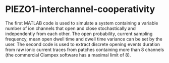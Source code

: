# PIEZO1-interchannel-cooperativity
The first MATLAB code is used to simulate a system containing a variable number of ion channels that open and close stochastically and independently from each other. The open probability, current sampling frequency, mean open dwell time and dwell time variance can be set by the user.
The second code is used to extract discrete opening events duration from raw ionic current traces from patches containing more than 8 channels (the commercial Clampex software has a maximal limit of 8).
